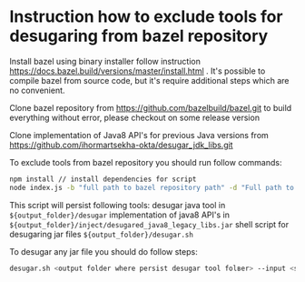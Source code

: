 
# Instruction how to exclude tools for desugaring from bazel repository

Install bazel using binary installer follow instruction https://docs.bazel.build/versions/master/install.html . It's possible to compile bazel from source code, but it's require additional steps which are no convenient.

Clone bazel repository from https://github.com/bazelbuild/bazel.git to build everything without error, please checkout on some release version

Clone implementation of Java8 API's for previous Java versions from https://github.com/ihormartsekha-okta/desugar_jdk_libs.git

To exclude tools from bazel repository you should run follow commands:
```bash
npm install // install dependencies for script
node index.js -b "full path to bazel repository path" -d "Full path to desugar_jdk_libs repository path" -o "full path where to persist ready tools"
```

This script will persist following tools: 
desugar java tool in ```${output_folder}/desugar```
implementation of java8 API's in ```${output_folder}/inject/desugared_java8_legacy_libs.jar```
shell script for desugaring jar files ```${output_folder}/desugar.sh```

To desugar any jar file you should do follow steps:

```bash
desugar.sh <output folder where persist desugar tool folвer> --input <source jar file> --output <output jar file> --classpath_entry <path to Jar file which --input Jar file is depends on  directly> --classpath_entry <> ... --bootclasspath_entry <path to jar file that was used to compile the --input Jar with, like javac's -bootclasspath_entry flag (required)> --bootclasspath_entry <> ...
```

